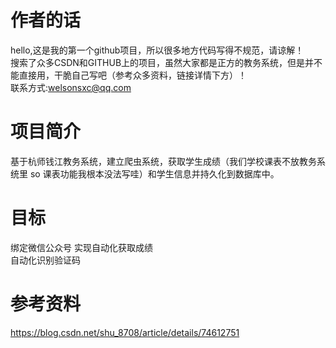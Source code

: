 # 作者的话
  hello,这是我的第一个github项目，所以很多地方代码写得不规范，请谅解！  
  搜索了众多CSDN和GITHUB上的项目，虽然大家都是正方的教务系统，但是并不能直接用，干脆自己写吧（参考众多资料，链接详情下方）！  
  联系方式:welsonsxc@qq.com  
# 项目简介
  基于杭师钱江教务系统，建立爬虫系统，获取学生成绩（我们学校课表不放教务系统里 so 课表功能我根本没法写哇）和学生信息并持久化到数据库中。
# 目标
  绑定微信公众号 实现自动化获取成绩  
  自动化识别验证码  

# 参考资料
  https://blog.csdn.net/shu_8708/article/details/74612751  
